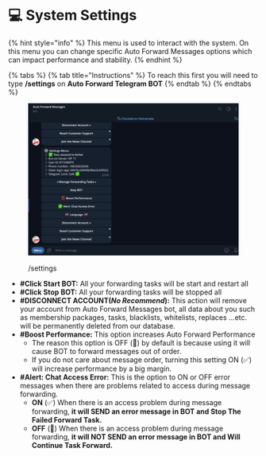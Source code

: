 # 💻 System Settings

{% hint style="info" %}
This menu is used to interact with the system. On this menu you can change specific Auto Forward Messages options which can impact performance and stability.
{% endhint %}

{% tabs %}
{% tab title="Instructions" %}
To reach this first you will need to type **/settings** on **Auto Forward Telegram BOT**
{% endtab %}
{% endtabs %}

<figure><img src="../.gitbook/assets/image.png" alt=""><figcaption><p>/settings</p></figcaption></figure>

* **#Click Start BOT:** All your forwarding tasks will be start and restart all
* **#Click Stop BOT:** All your forwarding tasks will be stopped all
* **#DISCONNECT ACCOUNT(**_**No Recommend**_**):** This action will remove your account from Auto Forward Messages bot, all data about you such as membership packages, tasks, blacklists, whitelists, replaces ...etc. will be permanently deleted from our database.
* **#Boost Performance:** This option increases Auto Forward Performance
  * The reason this option is OFF (🚫) by default is because using it will cause BOT to forward messages out of order.
  * If you do not care about message order, turning this setting ON (✅) will increase performance by a big margin.
* **#Alert: Chat Access Error:** This is the option to ON or OFF error messages when there are problems related to access during message forwarding.&#x20;
  * **ON** (✅) When there is an access problem during message forwarding, **it will SEND an error message in BOT and Stop The Failed Forward Task.**
  * **OFF** (🚫) When there is an access problem during message forwarding, **it will NOT SEND an error message in BOT and Will Continue Task Forward.**


